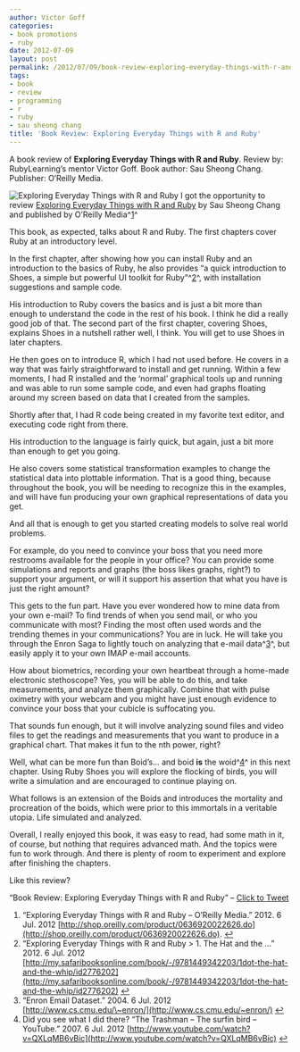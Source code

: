 ```yaml
---
author: Victor Goff
categories:
- book promotions
- ruby
date: 2012-07-09
layout: post
permalink: /2012/07/09/book-review-exploring-everyday-things-with-r-and-ruby/
tags:
- book
- review
- programming
- r
- ruby
- sau sheong chang
title: 'Book Review: Exploring Everyday Things with R and Ruby'
---
```


A book review of **Exploring Everyday Things with R and Ruby**.
Review by: RubyLearning’s mentor Victor Goff.
Book author: Sau Sheong Chang.
Publisher: O’Reilly Media.

![Exploring Everyday Things with R and Ruby](http://rubylearning.com/images/cat.gif)
I got the opportunity to review [Exploring Everyday Things with R and Ruby](http://shop.oreilly.com/product/0636920022626.do)
by Sau Sheong Chang and published by O’Reilly Media^[1](#fn-6609-1)^

 This book, as expected, talks about R and Ruby. The first chapters cover
 Ruby at an introductory level.

 In the first chapter, after showing how you can install Ruby and an
 introduction to the basics of Ruby, he also provides “a quick
 introduction to Shoes, a simple but powerful UI toolkit for
 Ruby”^[2](#fn-6609-2)^, with installation suggestions and sample code.

 His introduction to Ruby covers the basics and is just a bit more than
 enough to understand the code in the rest of his book. I think he did a
 really good job of that. The second part of the first chapter, covering
 Shoes, explains Shoes in a nutshell rather well, I think. You will get
 to use Shoes in later chapters.

 He then goes on to introduce R, which I had not used before. He covers
 in a way that was fairly straightforward to install and get running.
 Within a few moments, I had R installed and the ‘normal’ graphical tools
 up and running and was able to run some sample code, and even had graphs
 floating around my screen based on data that I created from the samples.

 Shortly after that, I had R code being created in my favorite text
 editor, and executing code right from there.

 His introduction to the language is fairly quick, but again, just a bit
 more than enough to get you going.

 He also covers some statistical transformation examples to change the
 statistical data into plottable information. That is a good thing,
 because throughout the book, you will be needing to recognize this in
 the examples, and will have fun producing your own graphical
 representations of data you get.

 And all that is enough to get you started creating models to solve real
 world problems.

 For example, do you need to convince your boss that you need more
 restrooms available for the people in your office? You can provide some
 simulations and reports and graphs (the boss likes graphs, right?) to
 support your argument, or will it support his assertion that what you
 have is just the right amount?

 This gets to the fun part. Have you ever wondered how to mine data from
 your own e-mail? To find trends of when you send mail, or who you
 communicate with most? Finding the most often used words and the
 trending themes in your communications? You are in luck. He will take
 you through the Enron Saga to lightly touch on analyzing that e-mail
 data^[3](#fn-6609-3)^, but easily apply it to your own IMAP e-mail
 accounts.

 How about biometrics, recording your own heartbeat through a home-made
 electronic stethoscope? Yes, you will be able to do this, and take
 measurements, and analyze them graphically. Combine that with pulse
 oximetry with your webcam and you might have just enough evidence to
 convince your boss that your cubicle is suffocating you.

 That sounds fun enough, but it will involve analyzing sound files and
 video files to get the readings and measurements that you want to
 produce in a graphical chart. That makes it fun to the nth power, right?

 Well, what can be more fun than Boid’s… and boid **is** the
 woid^[4](#fn-6609-4)^ in this next chapter. Using Ruby Shoes you will
 explore the flocking of birds, you will write a simulation and are
 encouraged to continue playing on.

 What follows is an extension of the Boids and introduces the mortality
 and procreation of the boids, which were prior to this immortals in a
 veritable utopia. Life simulated and analyzed.

 Overall, I really enjoyed this book, it was easy to read, had some math
 in it, of course, but nothing that requires advanced math. And the
 topics were fun to work through. And there is plenty of room to
 experiment and explore after finishing the chapters.

 Like this review?

 “Book Review: Exploring Everyday Things with R and Ruby” – 
 [Click to Tweet](https://twitter.com/intent/tweet?text=Book+Review%3A+Exploring+Everyday+Things+with+R+and+Ruby+http%3A%2F%2Fbit.ly%2FNez21o "Book Review: Exploring Everyday Things with R and Ruby")


 1.  “Exploring Everyday Things with R and Ruby – O’Reilly Media.” 2012.  6 Jul. 2012 [http://shop.oreilly.com/product/0636920022626.do](http://shop.oreilly.com/product/0636920022626.do).
 [↩](#fnref-6609-1)
 2.  “Exploring Everyday Things with R and Ruby \> 1. The Hat and the …” 2012. 6 Jul. 2012 [http://my.safaribooksonline.com/book/-/9781449342203/1dot-the-hat-and-the-whip/id2776202](http://my.safaribooksonline.com/book/-/9781449342203/1dot-the-hat-and-the-whip/id2776202)
[↩](#fnref-6609-2)
3.  “Enron Email Dataset.” 2004. 6 Jul. 2012 [http://www.cs.cmu.edu/\~enron/](http://www.cs.cmu.edu/~enron/)
[↩](#fnref-6609-3)
4.  Did you see what I did there? “The Trashman – The surfin bird – YouTube.” 2007. 6 Jul. 2012 [http://www.youtube.com/watch?v=QXLqMB6vBic](http://www.youtube.com/watch?v=QXLqMB6vBic)
[↩](#fnref-6609-4)



